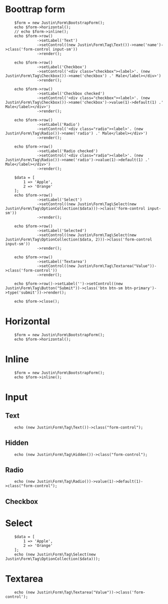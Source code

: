 # Boottrap form

        $form = new Justin\Form\BootstrapForm();
        echo $form->horizontal();
        // echo $form->inline();
        echo $form->row()
                  ->setLabel('Text')
                  ->setControl((new Justin\Form\Tag\Text())->name('name')->class('form-control input-sm'))
                  ->render();

        echo $form->row()
                  ->setLabel('Checkbox')
                  ->setControl('<div class="checkbox"><label>'. (new Justin\Form\Tag\Checkbox())->name('checkbox') .' Male</label></div>')
                  ->render();

        echo $form->row()
                  ->setLabel('Checkbox checked')
                  ->setControl('<div class="checkbox"><label>'. (new Justin\Form\Tag\Checkbox())->name('checkbox')->value(1)->default(1) .' Male</label></div>')
                  ->render();

        echo $form->row()
                  ->setLabel('Radio')
                  ->setControl('<div class="radio"><label>'. (new Justin\Form\Tag\Radio())->name('radio') .' Male</label></div>')
                  ->render();

        echo $form->row()
                  ->setLabel('Radio checked')
                  ->setControl('<div class="radio"><label>'. (new Justin\Form\Tag\Radio())->name('radio')->value(1)->default(1) .' Male</label></div>')
                  ->render();

        $data = [
            1 => 'Apple',
            2 => 'Orange'
        ];
        echo $form->row()
                  ->setLabel('Select')
                  ->setControl((new Justin\Form\Tag\Select(new Justin\Form\Tag\OptionCollection($data)))->class('form-control input-sm'))
                  ->render();

        echo $form->row()
                  ->setLabel('Selected')
                  ->setControl((new Justin\Form\Tag\Select(new Justin\Form\Tag\OptionCollection($data, 2)))->class('form-control input-sm'))
                  ->render();

        echo $form->row()
                  ->setLabel('Textarea')
                  ->setControl((new Justin\Form\Tag\Textarea("Value"))->class('form-control'))
                  ->render();

        echo $form->row()->setLabel('')->setControl((new Justin\Form\Tag\Button("Submit"))->class('btn btn-sm btn-primary')->type('submit'))->render();

        echo $form->close();

# Horizontal

        $form = new Justin\Form\BootstrapForm();
        echo $form->horizontal();
# Inline

        $form = new Justin\Form\BootstrapForm();
        echo $form->inline();

# Input
## Text

        echo (new Justin\Form\Tag\Text())->class("form-control");

## Hidden

        echo (new Justin\Form\Tag\Hidden())->class("form-control");

## Radio

        echo (new Justin\Form\Tag\Radio())->value(1)->default(1)->class("form-control");
## Checkbox

# Select

        $data = [
            1 => 'Apple',
            2 => 'Orange'
        ];
        echo (new Justin\Form\Tag\Select(new Justin\Form\Tag\OptionCollection($data)));

# Textarea

        echo (new Justin\Form\Tag\Textarea("Value"))->class('form-control');
